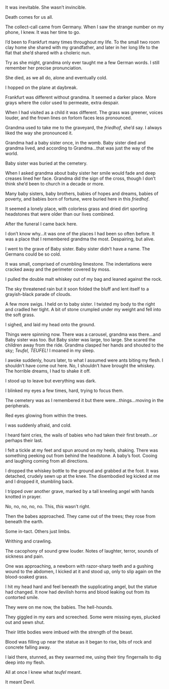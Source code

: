It was inevitable. She wasn’t invincible. 

Death comes for us all.

The collect-call came from Germany. When I saw the strange number on my phone, I knew. It was her time to go. 

I’d been to Frankfurt many times throughout my life. To the small two room clay home she shared with my grandfather, and later in her long life to the flat that she’d shared with a choleric nun. 

Try as she might, grandma only ever taught me a few German words. I still remember her precise pronunciation.

She died, as we all do, alone and eventually cold. 

I hopped on the plane at daybreak.

Frankfurt was different without grandma. It seemed a darker place. More grays where the color used to permeate, extra despair. 

When I had visited as a child it was different. The grass was greener, voices louder, and the frown lines on forlorn faces less pronounced.

Grandma used to take me to the graveyard, the *friedhof*, she’d say. I always liked the way she pronounced it.

Grandma had a baby sister once, in the womb. Baby sister died and grandma lived, and according to Grandma…that was just the way of the world. 

Baby sister was buried at the cemetery. 

When I asked grandma about baby sister her smile would fade and deep creases lined her face. Grandma did the sign of the cross, though I don’t think she’d been to church in a decade or more. 

Many baby sisters, baby brothers, babies of hopes and dreams, babies of poverty, and babies born of fortune, were buried here in this *friedhof*. 

It seemed a lonely place, with colorless grass and dried dirt sporting headstones that were older than our lives combined. 

After the funeral I came back here.

I don’t know why…it was one of the places I had been so often before. It was a place that I remembered grandma the most. Despairing, but alive.

I went to the grave of Baby sister. Baby sister didn’t have a name. The Germans could be so cold. 

It was small, comprised of crumbling limestone. The indentations were cracked away and the perimeter covered by moss.

I pulled the double malt whiskey out of my bag and leaned against the rock.

The sky threatened rain but it soon folded the bluff and lent itself to a grayish-black parade of clouds.

A few more swigs. I held on to baby sister. I twisted my body to the right and cradled her tight. A bit of stone crumpled under my weight and fell into the soft grass. 

I sighed, and laid my head onto the ground.

Things were spinning now. There was a carousel, grandma was there…and Baby sister was too. But Baby sister was large, too large. She scared the children away from the ride. Grandma clasped her hands and shouted to the sky; *Teufel, TEUFEL*! I moaned in my sleep. 

I awoke suddenly, hours later, to what I assumed were ants biting my flesh. I shouldn’t have come out here. No, I shouldn’t have brought the whiskey. The horrible dreams, I had to shake it off. 

I stood up to leave but everything was dark. 

I blinked my eyes a few times, hard, trying to focus them. 

The cemetery was as I remembered it but there were…things…moving in the peripherals. 

Red eyes glowing from within the trees. 

I was suddenly afraid, and cold. 

I heard faint cries, the wails of babies who had taken their first breath…or perhaps their last.

I felt a tickle at my feet and spun around on my heels, shaking. There was something peeking out from behind the headstone. A baby’s foot. Cooing and laughing coming from all directions. 

I dropped the whiskey bottle to the ground and grabbed at the foot. It was detached, crudely sewn up at the knee. The disembodied leg kicked at me and I dropped it, stumbling back.

I tripped over another grave, marked by a tall kneeling angel with hands knotted in prayer.

No, no, no, no, no. This, *this* wasn’t right. 

Then the babes approached. They came out of the trees; they rose from beneath the earth.

Some in-tact. Others just limbs.

Writhing and crawling. 

The cacophony of sound grew louder. Notes of laughter, terror, sounds of sickness and pain. 

One was approaching, a newborn with razor-sharp teeth and a gushing wound to the abdomen, I kicked at it and stood up, only to slip again on the blood-soaked grass.

I hit my head hard and feel beneath the supplicating angel, but the statue had changed. It now had devilish horns and blood leaking out from its contorted smile. 

They were on me now, the babies. The hell-hounds. 

They giggled in my ears and screeched. Some were missing eyes, plucked out and sewn shut. 

Their little bodies were imbued with the strength of the beast. 

Blood was filling up near the statue as it began to rise, bits of rock and concrete falling away.

I laid there, stunned, as they swarmed me, using their tiny fingernails to dig deep into my flesh. 

All at once I knew what *teufel* meant. 

It meant Devil.